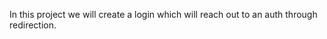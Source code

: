 

In this project we will create a login which will reach out to an auth through redirection.





















